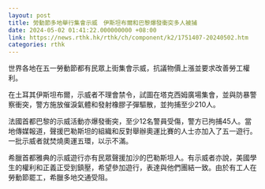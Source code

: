 ```yaml
---
layout: post
title: 勞動節多地舉行集會示威　伊斯坦布爾和巴黎爆發衝突多人被捕
date: 2024-05-02 01:41:22.000000000 +08:00
link: https://news.rthk.hk/rthk/ch/component/k2/1751407-20240502.htm
categories: rthk
---
```


世界各地在五一勞動節都有民眾上街集會示威，抗議物價上漲並要求改善勞工權利。

在土耳其伊斯坦布爾，示威者不理會禁令，試圖在塔克西姆廣場集會，並與防暴警察衝突，警方施放催淚氣體和發射橡膠子彈驅散，並拘捕至少210人。

法國首都巴黎的示威活動亦爆發衝突，至少12名警員受傷，警方已拘捕45人。當地傳媒報道，聲援巴勒斯坦的組織和反對舉辦奧運比賽的人士亦加入了五一遊行。一批示威者就焚燒奧運五環，以示不滿。

希臘首都雅典的示威遊行亦有民眾聲援加沙的巴勒斯坦人。有示威者亦說，美國學生的權利和正義正受到鎮壓，希望參加遊行，表達與他們團結一致。由於有工人在勞動節罷工，希臘多地交通受阻。
